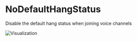 # NoDefaultHangStatus

Disable the default hang status when joining voice channels

![Visualization](https://github.com/Vendicated/Vencord/assets/24937357/329a9742-236f-48f7-94ff-c3510eca505a)
